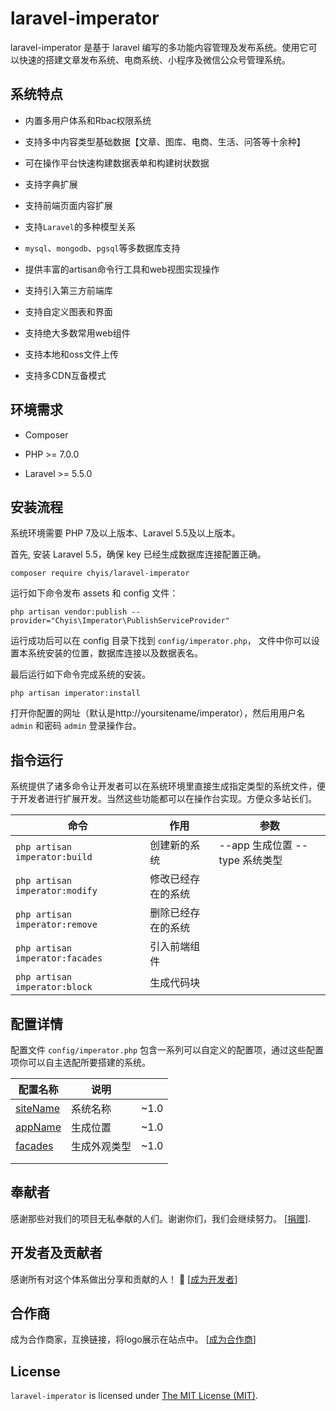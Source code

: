 # laravel-imperator

laravel-imperator 是基于 laravel 编写的多功能内容管理及发布系统。使用它可以快速的搭建文章发布系统、电商系统、小程序及微信公众号管理系统。



## 系统特点

- 内置多用户体系和Rbac权限系统

- 支持多中内容类型基础数据【文章、图库、电商、生活、问答等十余种】

- 可在操作平台快速构建数据表单和构建树状数据

- 支持字典扩展

- 支持前端页面内容扩展

- 支持`Laravel`的多种模型关系

- `mysql`、`mongodb`、`pgsql`等多数据库支持

- 提供丰富的artisan命令行工具和web视图实现操作

- 支持引入第三方前端库

- 支持自定义图表和界面

- 支持绝大多数常用web组件

- 支持本地和oss文件上传

- 支持多CDN互备模式

  

## 环境需求

- Composer

- PHP >= 7.0.0

- Laravel >= 5.5.0

  

## 安装流程

系统环境需要 PHP 7及以上版本、Laravel 5.5及以上版本。

首先, 安装 Laravel 5.5，确保 key 已经生成数据库连接配置正确。

```shell
composer require chyis/laravel-imperator
```

运行如下命令发布 assets 和 config 文件：

```shell
php artisan vendor:publish --provider="Chyis\Imperator\PublishServiceProvider"
```

运行成功后可以在 config 目录下找到  `config/imperator.php`， 文件中你可以设置本系统安装的位置，数据库连接以及数据表名。

最后运行如下命令完成系统的安装。

```shell
php artisan imperator:install 
```

打开你配置的网址（默认是http://yoursitename/imperator），然后用用户名 `admin` 和密码 `admin` 登录操作台。



## 指令运行

系统提供了诸多命令让开发者可以在系统环境里直接生成指定类型的系统文件，便于开发者进行扩展开发。当然这些功能都可以在操作台实现。方便众多站长们。

| 命令              | 作用          | 参数  |
| ---------------- | ------------- | ---- |
| `php artisan imperator:build` | 创建新的系统 | --app 生成位置 --type 系统类型 |
| `php artisan imperator:modify` | 修改已经存在的系统 |  |
| `php artisan imperator:remove` | 删除已经存在的系统 |  |
| `php artisan imperator:facades` | 引入前端组件 |      |
| `php artisan imperator:block` | 生成代码块 |      |



## 配置详情

配置文件 `config/imperator.php` 包含一系列可以自定义的配置项，通过这些配置项你可以自主选配所要搭建的系统。

| 配置名称                                                     | 说明         |      |
| ------------------------------------------------------------ | ------------ | ---- |
| [siteName](https://github.com/chyis/laravel-admin-extensions/helpers) | 系统名称     | ~1.0 |
| [appName](https://github.com/laravel-admin-extensions/media-manager) | 生成位置     | ~1.0 |
| [facades](https://github.com/chyis/laravel-imperator-extensions/api-tester) | 生成外观类型 | ~1.0 |
|                                                              |              |      |
|                                                              |              |      |



## 奉献者

感谢那些对我们的项目无私奉献的人们。谢谢你们，我们会继续努力。 [[捐赠](https://github.com/chyis/laravel-imperator/blob/master/CONTRIBUTING.md)].



## 开发者及贡献者

感谢所有对这个体系做出分享和贡献的人！ 🙏 [[成为开发者](https://www.yuncong.com/laravel-imperator#backer)]



## 合作商

成为合作商家，互换链接，将logo展示在站点中。 [[成为合作商](https://opencollective.com/laravel-admin#sponsor)]



## License

`laravel-imperator`  is licensed under [The MIT License (MIT)](https://github.com/z-song/laravel-admin/blob/master/LICENSE).

